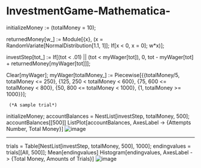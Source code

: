# InvestmentGame-Mathematica-
initializeMoney := (totalMoney = 10);

returnedMoney[w_] := 
 Module[{x}, (x = RandomVariate[NormalDistribution[1.1, 1]]; 
   If[x < 0, x = 0];
   w*x)];
   
investStep[tot_] := 
  If[(tot < .01) || (tot < myWager[tot]), 0, 
   tot - myWager[tot] + returnedMoney[myWager[tot]]];
   
Clear[myWager];
myWager[totalMoney_] := 
  Piecewise[{{totalMoney/5, totalMoney <= 250}, {125, 
     250 < totalMoney < 600}, {75, 600 <= totalMoney < 800}, {50, 
     800 <= totalMoney < 1000}, {1, totalMoney >= 1000}}];
     
     (*A sample trial*)
initializeMoney;
accountBalances = NestList[investStep, totalMoney, 500];
accountBalances[[500]]
ListPlot[accountBalances, AxesLabel -> {Attempts Number, Total Money}]
![image](https://user-images.githubusercontent.com/102829980/161417101-006e797e-ec5e-48b7-82e0-c5d487f61e3e.png)

-----------------------------
trials = Table[NestList[investStep, totalMoney, 500], 1000];
endingvalues = trials[[All, 500]];
Mean[endingvalues]
Histogram[endingvalues, AxesLabel -> {Total Money, Amounts of Trials}]
![image](https://user-images.githubusercontent.com/102829980/161417113-7dbb500e-38d7-44fd-8260-0cfc6c416c43.png)
